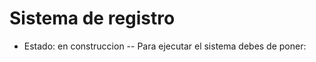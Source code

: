 <h1>Sistema de registro</h1>

- Estado: en construccion
-- Para ejecutar el sistema debes de poner:

  
